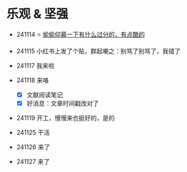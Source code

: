 # 乐观 & 坚强
- 241114 ⭐️  [偷偷仰慕一下有什么过分的，有点酷的](https://muyuuuu.github.io/)
- 241115 小红书上发了个贴，群起嘲之：别骂了别骂了，我错了
- 241117 我来啦
- 241118 来咯
  - [x] 文献阅读笔记
  - [x] 好消息：文章时间戳改对了

- 241119 开工，慢慢来也挺好的，是的

- 241125 干活
- 241126 来了
- 241127 来了